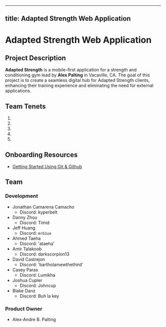 - 	--
title: Adapted Strength Web Application
---

# Adapted Strength Web Application

## Project Description
**Adapted Strength** is a mobile-first application for a strength and conditioning gym lead by **Alex Palting** in Vacaville, CA. The goal of this project is to create a seamless digital hub for Adapted Strength clients, enhancing their training experience and eliminating the need for external applications.

## Team Tenets
1. 
2. 
3. 
4. 
5. 

## Onboarding Resources

* [Getting Started Using Git & Github](docs/using_git.md) 

## Team

### Development 
- Jonathan Camarena Camacho
    - Discord: kyperbelt
- Danny Zhou
    - Discord: Timid
- Jeff Huang
    - Discord: `mrb1ue`
- Ahmed Taeha
    - Discord: 'ataeha'
- Amir Talakoob
    - Discord: darkscorpion13
- David Castrejon
    - Discord: 'bartholamewthethird'
- Casey Paras
    - Discord: Lumikha
- Joshua Cupler
    - Discord: Johncup
- Blake Danz
    - Discord: Buh la key
### Product Owner
- Alex-Andre B. Palting
